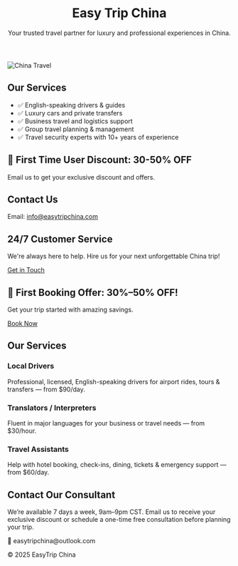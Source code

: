 <!DOCTYPE html>
<html lang="en">
<head>
  <meta charset="UTF-8" />
  <meta name="viewport" content="width=device-width, initial-scale=1.0"/>
  <title>Easy Trip China</title>
  <link rel="stylesheet" href="style.css" />
</head>
<body>
  <header>
    <h1>Easy Trip China</h1>
    <p>Your trusted travel partner for luxury and professional experiences in China.</p>
  </header>

  <section class="hero">
    <img src="images/hero.jpg" alt="China Travel" />
  </section>

  <section class="services">
    <h2>Our Services</h2>
    <ul>
      <li>✅ English-speaking drivers & guides</li>
      <li>✅ Luxury cars and private transfers</li>
      <li>✅ Business travel and logistics support</li>
      <li>✅ Group travel planning & management</li>
      <li>✅ Travel security experts with 10+ years of experience</li>
    </ul>
  </section>

  <section class="special-offer">
    <h2>🎉 First Time User Discount: 30-50% OFF</h2>
    <p>Email us to get your exclusive discount and offers.</p>
  </section>

  <section class="contact">
    <h2>Contact Us</h2>
    <p>Email: <a href="mailto:easytripchina@outlook.com">info@easytripchina.com</a></p>

  <section class="cta">
    <h2>24/7 Customer Service</h2>
    <p>We're always here to help. Hire us for your next unforgettable China trip!</p>
    <a href="mailto:easytripchina@outlook.com" class="btn">Get in Touch</a>
  </section>
</body>
</html>
  <section id="promo">
    <h2>🎉 First Booking Offer: 30%–50% OFF!</h2>
    <p>Get your trip started with amazing savings.</p>
    <a href="#contact" class="btn">Book Now</a>
  </section>

  <section id="services">
    <h2>Our Services</h2>
    <div class="service-card">
      <h3>Local Drivers</h3>
      <p>Professional, licensed, English-speaking drivers for airport rides, tours & transfers — from $90/day.</p>
    </div>
    <div class="service-card">
      <h3>Translators / Interpreters</h3>
      <p>Fluent in major languages for your business or travel needs — from $30/hour.</p>
    </div>
    <div class="service-card">
      <h3>Travel Assistants</h3>
      <p>Help with hotel booking, check-ins, dining, tickets & emergency support — from $60/day.</p>
    </div>
  </section>

  <section id="contact">
    <h2>Contact Our Consultant</h2>
    <p>We’re available 7 days a week, 9am–9pm CST. Email us to receive your exclusive discount or schedule a one-time free consultation before planning your trip.</p>
      <p>📧 easytripchina@outlook.com</p>
    </div>
  </section>

  <footer>
    <p>&copy; 2025 EasyTrip China</p>
  </footer>

